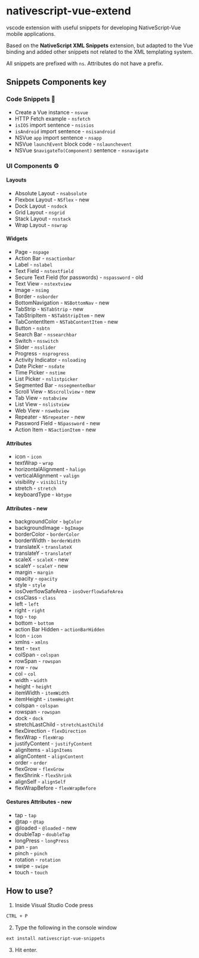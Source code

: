 # nativescript-vue-extend

vscode extension with useful snippets for developing NativeScript-Vue mobile applications.

Based on the **NativeScript XML Snippets** extension, but adapted to the Vue binding and added other snippets not related to the XML templating system.

All snippets are prefixed with `ns`. Attributes do not have a prefix.

## Snippets Components key

### Code Snippets 🔩

- Create a Vue instance - `nsvue`
- HTTP Fetch example - `nsfetch`
- `isIOS` import sentence - `nsisios`
- `isAndroid` import sentence - `nsisandroid`
- NSVue `app` import sentence - `nsapp`
- NSVue `launchEvent` block code - `nslaunchevent`
- NSVue `$navigateTo(Component)` sentence - `nsnavigate`

### UI Components ⚙️

#### Layouts

- Absolute Layout - `nsabsolute`
- Flexbox Layout - `NSflex` - new
- Dock Layout - `nsdock`
- Grid Layout - `nsgrid`
- Stack Layout - `nsstack`
- Wrap Layout - `nswrap`

#### Widgets

- Page - `nspage`
- Action Bar - `nsactionbar`
- Label - `nslabel`
- Text Field - `nstextfield`
- Secure Text Field (for passwords) - `nspassword` - old
- Text View - `nstextview`
- Image - `nsimg`
- Border - `nsborder`
- BottomNavigation - `NSBottomNav` - new
- TabStrip - `NSTabStrip` - new
- TabStripItem - `NSTabStripItem` - new
- TabContentItem - `NSTabContentItem` - new
- Button - `nsbtn`
- Search Bar - `nssearchbar`
- Switch - `nsswitch`
- Slider - `nsslider`
- Progress - `nsprogress`
- Activity Indicator - `nsloading`
- Date Picker - `nsdate`
- Time Picker - `nstime`
- List Picker - `nslistpicker`
- Segmented Bar - `nssegmentedbar`
- Scroll View - `NSscrollview` - new
- Tab View - `nstabview`
- List View - `nslistview`
- Web View - `nswebview`
- Repeater - `NSrepeater` - new
- Password Field - `NSpassword` - new
- Action Item - `NSactionItem` - new

#### Attributes

- icon - `icon`
- textWrap - `wrap`
- horizontalAlignment - `halign`
- verticalAlignment - `valign`
- visibility - `visibility`
- stretch - `stretch`
- keyboardType - `kbtype`

#### Attributes - new

- backgroundColor - `bgColor`
- backgroundImage - `bgImage`
- borderColor - `borderColor`
- borderWidth - `borderWidth`
- translateX - `translateX`
- translateY - `translateY`
- scaleX - `scaleX` - new
- scaleY - `scaleY` - new
- margin - `margin`
- opacity - `opacity`
- style - `style`
- iosOverflowSafeArea - `iosOverflowSafeArea`
- cssClass - `class`
- left - `left`
- right - `right`
- top - `top`
- bottom - `bottom`
- action Bar Hidden - `actionBarHidden`
- Icon - `icon`
- xmlns - `xmlns`
- text - `text`
- colSpan - `colspan`
- rowSpan - `rowspan`
- row - `row`
- col - `col`
- width - `width`
- height - `height`
- itemWidth - `itemWidth`
- itemHeight - `itemHeight`
- colspan - `colspan`
- rowspan - `rowspan`
- dock - `dock`
- stretchLastChild - `stretchLastChild`
- flexDirection - `flexDirection`
- flexWrap - `flexWrap`
- justifyContent - `justifyContent`
- alignItems - `alignItems`
- alignContent - `alignContent`
- order - `order`
- flexGrow - `flexGrow`
- flexShrink - `flexShrink`
- alignSelf - `alignSelf`
- flexWrapBefore - `flexWrapBefore`

#### Gestures Attributes - new

- tap - `tap`
- @tap - `@tap`
- @loaded - `@loaded` - new
- doubleTap - `doubleTap`
- longPress - `longPress`
- pan - `pan`
- pinch - `pinch`
- rotation - `rotation`
- swipe - `swipe`
- touch - `touch`

## How to use?

1. Inside Visual Studio Code press

```bash
CTRL + P
```

2. Type the following in the console window

```bash
ext install nativescript-vue-snippets
```

3. Hit enter.
